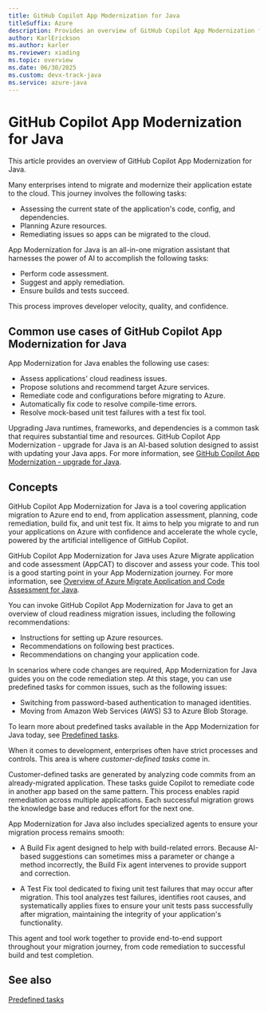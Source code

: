 ```yaml
---
title: GitHub Copilot App Modernization for Java
titleSuffix: Azure
description: Provides an overview of GitHub Copilot App Modernization for Java.
author: KarlErickson
ms.author: karler
ms.reviewer: xiading
ms.topic: overview
ms.date: 06/30/2025
ms.custom: devx-track-java
ms.service: azure-java
---
```


# GitHub Copilot App Modernization for Java

This article provides an overview of GitHub Copilot App Modernization for Java.

Many enterprises intend to migrate and modernize their application estate to the cloud. This journey involves the following tasks:

- Assessing the current state of the application's code, config, and dependencies.
- Planning Azure resources.
- Remediating issues so apps can be migrated to the cloud.

App Modernization for Java is an all-in-one migration assistant that harnesses the power of AI to accomplish the following tasks:

- Perform code assessment.
- Suggest and apply remediation.
- Ensure builds and tests succeed.

This process improves developer velocity, quality, and confidence.

## Common use cases of GitHub Copilot App Modernization for Java

App Modernization for Java enables the following use cases:

- Assess applications' cloud readiness issues.
- Propose solutions and recommend target Azure services.
- Remediate code and configurations before migrating to Azure.
- Automatically fix code to resolve compile-time errors.
- Resolve mock-based unit test failures with a test fix tool.

Upgrading Java runtimes, frameworks, and dependencies is a common task that requires substantial time and resources. GitHub Copilot App Modernization - upgrade for Java is an AI-based solution designed to assist with updating your Java apps. For more information, see [GitHub Copilot App Modernization - upgrade for Java](/java/upgrade/overview).

## Concepts

GitHub Copilot App Modernization for Java is a tool covering application migration to Azure end to end, from application assessment, planning, code remediation, build fix, and unit test fix. It aims to help you migrate to and run your applications on Azure with confidence and accelerate the whole cycle, powered by the artificial intelligence of GitHub Copilot.

GitHub Copilot App Modernization for Java uses Azure Migrate application and code assessment (AppCAT) to discover and assess your code. This tool is a good starting point in your App Modernization journey. For more information, see [Overview of Azure Migrate Application and Code Assessment for Java](/azure/migrate/appcat/java).

You can invoke GitHub Copilot App Modernization for Java to get an overview of cloud readiness migration issues, including the following recommendations:

- Instructions for setting up Azure resources.
- Recommendations on following best practices.
- Recommendations on changing your application code.

In scenarios where code changes are required, App Modernization for Java guides you on the code remediation step. At this stage, you can use predefined tasks for common issues, such as the following issues:

- Switching from password-based authentication to managed identities.
- Moving from Amazon Web Services (AWS) S3 to Azure Blob Storage.

To learn more about predefined tasks available in the App Modernization for Java today, see [Predefined tasks](migrate-github-copilot-app-modernization-for-java-predefined-tasks.md).

When it comes to development, enterprises often have strict processes and controls. This area is where *customer-defined tasks* come in.

Customer-defined tasks are generated by analyzing code commits from an already-migrated application. These tasks guide Copilot to remediate code in another app based on the same pattern. This process enables rapid remediation across multiple applications. Each successful migration grows the knowledge base and reduces effort for the next one.

App Modernization for Java also includes specialized agents to ensure your migration process remains smooth:

- A Build Fix agent designed to help with build-related errors. Because AI-based suggestions can sometimes miss a parameter or change a method incorrectly, the Build Fix agent intervenes to provide support and correction.

- A Test Fix tool dedicated to fixing unit test failures that may occur after migration. This tool analyzes test failures, identifies root causes, and systematically applies fixes to ensure your unit tests pass successfully after migration, maintaining the integrity of your application's functionality.

This agent and tool work together to provide end-to-end support throughout your migration journey, from code remediation to successful build and test completion.

## See also

[Predefined tasks](migrate-github-copilot-app-modernization-for-java-predefined-tasks.md)
